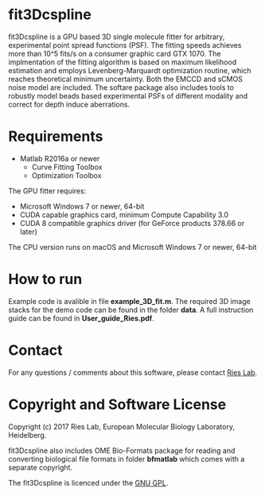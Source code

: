 # fit3Dcspline
fit3Dcspline is a GPU based 3D single molecule fitter for arbitrary, experimental 
point spread functions (PSF). The fitting speeds achieves more than 10^5 fits/s on a 
consumer graphic card GTX 1070. The implmentation of the fitting algorithm is based
on maximum likelihood estimation and employs Levenberg-Marquardt optimization routine, 
which reaches theoretical minimum uncertainty. Both the EMCCD and sCMOS noise model 
are included. The softare package also includes tools to robustly model beads based
experimental PSFs of different modality and correct for depth induce aberrations. 

# Requirements
  - Matlab R2016a or newer  
    - Curve Fitting Toolbox
    - Optimization Toolbox

The GPU fitter requires:
  
  - Microsoft Windows 7 or newer, 64-bit
  - CUDA capable graphics card, minimum Compute Capability 3.0
  - CUDA 8 compatible graphics driver (for GeForce products 378.66 or later)

The CPU version runs on macOS and Microsoft Windows 7 or newer, 64-bit
  
# How to run
Example code is avalible in file **example_3D_fit.m**. The required 3D image stacks for
the demo code can be found in the folder **data**. A full instruction guide can be found 
in **User_guide_Ries.pdf**.

# Contact
For any questions / comments about this software, please contact [Ries Lab](https://www.embl.de/research/units/cbb/ries/index.html).

# Copyright and Software License
Copyright (c) 2017 Ries Lab, European Molecular Biology Laboratory, Heidelberg. 

fit3Dcspline also includes OME Bio-Formats package for reading and converting biological
file formats in folder **bfmatlab** which comes with a separate copyright. 

The fit3Dcspline is licenced under the [GNU GPL](https://www.gnu.org/licenses/). 

